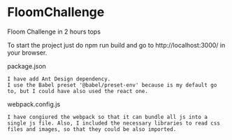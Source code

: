 # FloomChallenge
Floom Challenge in 2 hours tops

To start the project just do npm run build and go to http://localhost:3000/ in your browser.

package.json 

    I have add Ant Design dependency.
    I use the Babel preset '@babel/preset-env' because is my default go to, but I could have also used the react one.


webpack.config.js 

    I have congiured the webpack so that it can bundle all js into a single js file. Also, I included the necessary libraries to read css files and images, so that they could be also imported.
